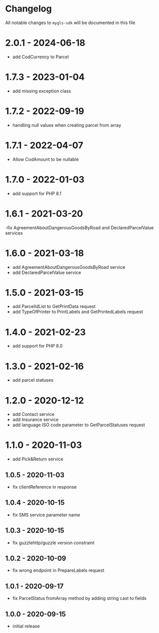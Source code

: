 # Changelog

All notable changes to `mygls-sdk` will be documented in this file

# 2.0.1 - 2024-06-18

- add CodCurrency to Parcel

# 1.7.3 - 2023-01-04

- add missing exception class

# 1.7.2 - 2022-09-19

- handling null values when creating parcel from array

# 1.7.1 - 2022-04-07

- Allow CodAmount to be nullable

# 1.7.0 - 2022-01-03

- add support for PHP 8.1

# 1.6.1 - 2021-03-20

-fix AgreementAboutDangerousGoodsByRoad and DeclaredParcelValue services

# 1.6.0 - 2021-03-18

- add AgreementAboutDangerousGoodsByRoad service
- add DeclaredParcelValue service

# 1.5.0 - 2021-03-15

- add ParcelIdList to GetPrintData request
- add TypeOfPrinter to PrintLabels and GetPrintedLabels request

# 1.4.0 - 2021-02-23

- add support for PHP 8.0

# 1.3.0 - 2021-02-16

- add parcel statuses

# 1.2.0 - 2020-12-12

- add Contact service
- add Insurance service
- add language ISO code parameter to GetParcelStatuses request

# 1.1.0 - 2020-11-03

- add Pick&Return service

## 1.0.5 - 2020-11-03

- fix clientReference in response

## 1.0.4 - 2020-10-15

- fix SMS service parameter name

## 1.0.3 - 2020-10-15

- fix guzzlehttp/guzzle version constraint

## 1.0.2 - 2020-10-09

- fix wrong endpoint in PrepareLabels request

## 1.0.1 - 2020-09-17

- fix ParcelStatus fromArray method by adding string cast to fields

## 1.0.0 - 2020-09-15

- initial release

